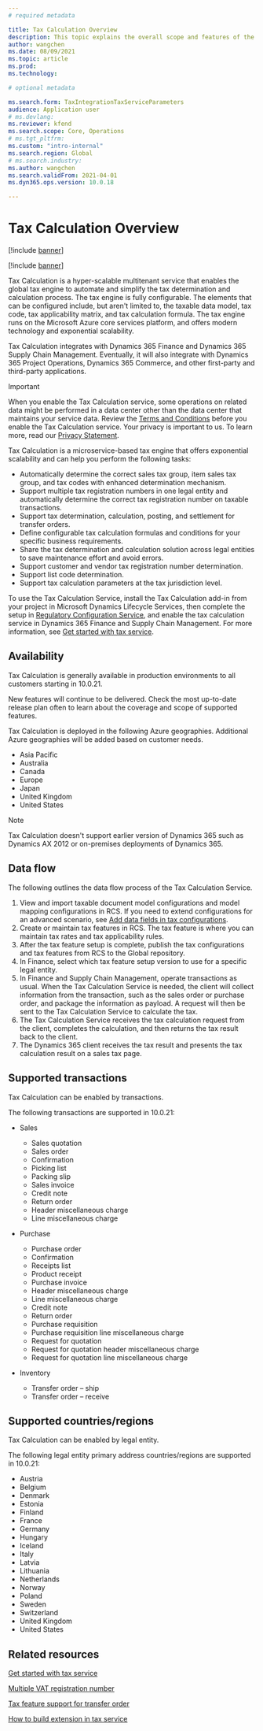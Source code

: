 ```yaml
---
# required metadata

title: Tax Calculation Overview
description: This topic explains the overall scope and features of the Tax Calculation capability.
author: wangchen
ms.date: 08/09/2021
ms.topic: article
ms.prod: 
ms.technology: 

# optional metadata

ms.search.form: TaxIntegrationTaxServiceParameters
audience: Application user
# ms.devlang: 
ms.reviewer: kfend
ms.search.scope: Core, Operations
# ms.tgt_pltfrm: 
ms.custom: "intro-internal"
ms.search.region: Global
# ms.search.industry: 
ms.author: wangchen
ms.search.validFrom: 2021-04-01
ms.dyn365.ops.version: 10.0.18

---
```


# Tax Calculation Overview

[!include [banner](../includes/banner.md)]

[!include [banner](../includes/preview-banner.md)]

Tax Calculation is a hyper-scalable multitenant service that enables the global tax engine to automate and simplify the tax determination and calculation process. The tax engine is fully configurable. The elements that can be configured include, but aren't limited to, the taxable data model, tax code, tax applicability matrix, and tax calculation formula. The tax engine runs on the Microsoft Azure core services platform, and offers modern technology and exponential scalability.

Tax Calculation integrates with Dynamics 365 Finance and Dynamics 365 Supply Chain Management. Eventually, it will also integrate with Dynamics 365 Project Operations, Dynamics 365 Commerce, and other first-party and third-party applications.

> [!IMPORTANT]
> When you enable the Tax Calculation service, some operations on related data might be performed in a data center other than the data center that maintains your service data. Review the [Terms and Conditions](../../fin-ops-core/fin-ops/get-started/public-preview-terms.md) before you enable the Tax Calculation service. Your privacy is important to us. To learn more, read our [Privacy Statement](https://go.microsoft.com/fwlink/?LinkId=521839).

Tax Calculation is a microservice-based tax engine that offers exponential scalability and can help you perform the following tasks:

- Automatically determine the correct sales tax group, item sales tax group, and tax codes with enhanced determination mechanism.
- Support multiple tax registration numbers in one legal entity and automatically determine the correct tax registration number on taxable transactions.
- Support tax determination, calculation, posting, and settlement for transfer orders.
- Define configurable tax calculation formulas and conditions for your specific business requirements.
- Share the tax determination and calculation solution across legal entities to save maintenance effort and avoid errors.
- Support customer and vendor tax registration number determination.
- Support list code determination.
- Support tax calculation parameters at the tax jurisdiction level.

To use the Tax Calculation Service, install the Tax Calculation add-in from your project in Microsoft Dynamics Lifecycle Services, then complete the setup in [Regulatory Configuration Service](https://marketing.configure.global.dynamics.com/), and enable the tax calculation service in Dynamics 365 Finance and Supply Chain Management. For more information, see [Get started with tax service](global-get-started-with-tax-calculation-service.md).



## Availability

Tax Calculation is generally available in production environments to all customers starting in 10.0.21.

New features will continue to be delivered. Check the most up-to-date release plan often to learn about the coverage and scope of supported features.

Tax Calculation is deployed in the following Azure geographies. Additional Azure geographies will be added based on customer needs.

- Asia Pacific
- Australia
- Canada
- Europe
- Japan
- United Kingdom
- United States

> [!NOTE]
> Tax Calculation doesn't support earlier version of Dynamics 365 such as Dynamics AX 2012 or on-premises deployments of Dynamics 365.



## Data flow

The following outlines the data flow process of the Tax Calculation Service. 

1. View and import taxable document model configurations and model mapping configurations in RCS. If you need to extend configurations for an advanced scenario, see [Add data fields in tax configurations](tax-service-add-data-fields-tax-configurations.md).
2. Create or maintain tax features in RCS. The tax feature is where you can maintain tax rates and tax applicability rules.
3. After the tax feature setup is complete, publish the tax configurations and tax features from RCS to the Global repository.
4. In Finance, select which tax feature setup version to use for a specific legal entity.
5. In Finance and Supply Chain Management, operate transactions as usual. When the Tax Calculation Service is needed, the client will collect information from the transaction, such as the sales order or purchase order, and package the information as payload. A request will then be sent to the Tax Calculation Service to calculate the tax.
6. The Tax Calculation Service receives the tax calculation request from the client, completes the calculation, and then returns the tax result back to the client.
7. The Dynamics 365 client receives the tax result and presents the tax calculation result on a sales tax page.

## Supported transactions

Tax Calculation can be enabled by transactions. 

The following transactions are supported in 10.0.21: 

- Sales

    - Sales quotation
    - Sales order
    - Confirmation
    - Picking list
    - Packing slip
    - Sales invoice
    - Credit note
    - Return order
    - Header miscellaneous charge
    - Line miscellaneous charge

- Purchase

    - Purchase order
    - Confirmation
    - Receipts list
    - Product receipt
    - Purchase invoice
    - Header miscellaneous charge
    - Line miscellaneous charge
    - Credit note
    - Return order
    - Purchase requisition
    - Purchase requisition line miscellaneous charge
    - Request for quotation
    - Request for quotation header miscellaneous charge
    - Request for quotation line miscellaneous charge

- Inventory

    - Transfer order – ship
    - Transfer order – receive

## Supported countries/regions

Tax Calculation can be enabled by legal entity. 

The following legal entity primary address countries/regions are supported in 10.0.21:

- Austria
- Belgium
- Denmark
- Estonia
- Finland
- France
- Germany
- Hungary
- Iceland
- Italy
- Latvia
- Lithuania
- Netherlands
- Norway
- Poland
- Sweden
- Switzerland
- United Kingdom
- United States


## Related resources

[Get started with tax service](./global-get-started-with-tax-calculation-service.md)

[Multiple VAT registration number](./emea-multiple-vat-registration-numbers.md)

[Tax feature support for transfer order](./tasks/tax-feature-support-for-transfer-order.md)

[How to build extension in tax service](./tax-service-add-data-fields-tax-integration-by-extension.md)
